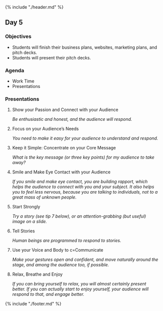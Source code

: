 {% include "./header.md" %}

## Day 5

### Objectives
* Students will finish their business plans, websites, marketing plans, and pitch decks.
* Students will present their pitch decks.

### Agenda
* Work Time
* Presentations

### Presentations
1. Show your Passion and Connect with your Audience

    *Be enthusiastic and honest, and the audience will respond.*

2. Focus on your Audience’s Needs

    *You need to make it easy for your audience to understand and respond.*

3. Keep it Simple: Concentrate on your Core Message

    *What is the key message (or three key points) for my audience to take away?*

4. Smile and Make Eye Contact with your Audience

    *If you smile and make eye contact, you are building rapport, which helps the audience to connect with you and your subject. It also helps you to feel less nervous, because you are talking to individuals, not to a great mass of unknown people.*

5. Start Strongly

    *Try a story (see tip 7 below), or an attention-grabbing (but useful) image on a slide.*

6. Tell Stories

    *Human beings are programmed to respond to stories.*

7. Use your Voice and Body to c=Communicate

    *Make your gestures open and confident, and move naturally around the stage, and among the audience too, if possible.*

8. Relax, Breathe and Enjoy

    *If you can bring yourself to relax, you will almost certainly present better. If you can actually start to enjoy yourself, your audience will respond to that, and engage better.*



{% include "./footer.md" %}
